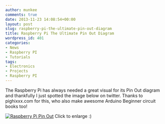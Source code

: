 ```yaml
---
author: munkee
comments: true
date: 2013-11-23 14:08:54+00:00
layout: post
slug: raspberry-pi-the-ultimate-pin-out-diagram
title: Raspberry Pi The Ultimate Pin Out Diagram
wordpress_id: 401
categories:
- News
- Raspberry PI
- Tutorials
tags:
- Electronics
- Projects
- Raspberry PI
---
```


The Raspberry Pi has always needed a great visual for its Pin Out diagram and thankfully I just spotted the image below on twitter. Thanks to pighixxx.com for this, who also make awesome Arduino Beginner circuit books too!

[![Raspberry Pi Pin Out](http://c-mobberley.com/wordpress/wp-content/uploads/2013/11/rasp_v3-265x300.png)](http://c-mobberley.com/wordpress/wp-content/uploads/2013/11/rasp_v3.png)
Click to enlarge :)
